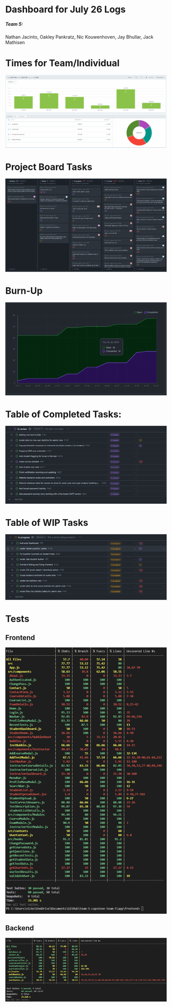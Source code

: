 # Dashboard for July 26 Logs
##### Team 5:
Nathan Jacinto,
Oakley Pankratz, 
Nic Kouwenhoven, 
Jay Bhullar, 
Jack Mathisen


# Times for Team/Individual 
![Timesheet](../logScreenshots/teamTimesheetWeek10.png)

# Project Board Tasks
![Kanban](../logScreenshots/kanbanWeek10.png)

# Burn-Up
![Burnup](../logScreenshots/burnupWeek10.png)

# Table of Completed Tasks:
![Completed_Tasks](../logScreenshots/completedWeek10.png)

# Table of WIP Tasks
![WIP_Tasks](../logScreenshots/wipWeek10.png)

# Tests
## Frontend
![Frontend Tests](../logScreenshots/frontendTestWeek8.png)
## Backend
![Backend Tests](../logScreenshots/backendTestWeek8.png)
